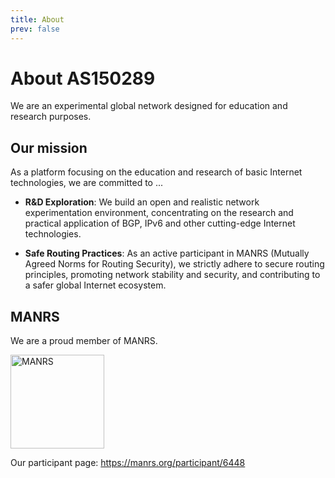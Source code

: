 ```yaml
---
title: About
prev: false
---
```


# About AS150289

We are an experimental global network designed for education and research purposes.

## Our mission

As a platform focusing on the education and research of basic Internet technologies, we are committed to ...

- **R&D Exploration**: We build an open and realistic network experimentation environment, concentrating on the research and practical application of BGP, IPv6 and other cutting-edge Internet technologies.

- **Safe Routing Practices**: As an active participant in MANRS (Mutually Agreed Norms for Routing Security), we strictly adhere to secure routing principles, promoting network stability and security, and contributing to a safer global Internet ecosystem.

## MANRS

We are a proud member of MANRS.

<img src="https://cdn.sunyz.net/logos/manrs-dark.webp" alt="MANRS" width="150" class="manrs-darkmode"/>

Our participant page: https://manrs.org/participant/6448
